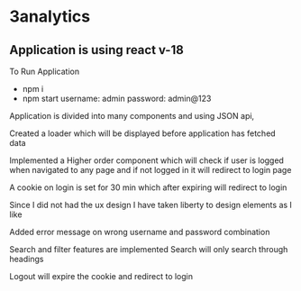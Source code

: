 # 3analytics

## Application is using react v-18

To Run Application

- npm i
- npm start
  username: admin
  password: admin@123

Application is divided into many components and using JSON api,

Created a loader which will be displayed before application has fetched data

Implemented a Higher order component which will check if user is logged when navigated to any page and if not logged in it will redirect to login page

A cookie on login is set for 30 min which after expiring will redirect to login

Since I did not had the ux design I have taken liberty to design elements as I like

Added error message on wrong username and password combination

Search and filter features are implemented
Search will only search through headings

Logout will expire the cookie and redirect to login
